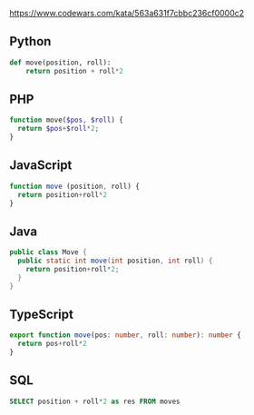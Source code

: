 https://www.codewars.com/kata/563a631f7cbbc236cf0000c2

## Python
```python
def move(position, roll):
    return position + roll*2
```

## PHP
```php
function move($pos, $roll) {
  return $pos+$roll*2;
}
```

## JavaScript
```js
function move (position, roll) {
  return position+roll*2
}
```

## Java
```java
public class Move {
  public static int move(int position, int roll) {
    return position+roll*2;
  }
}
```

## TypeScript
```ts
export function move(pos: number, roll: number): number {
  return pos+roll*2
}
```

## SQL
```sql
SELECT position + roll*2 as res FROM moves
```